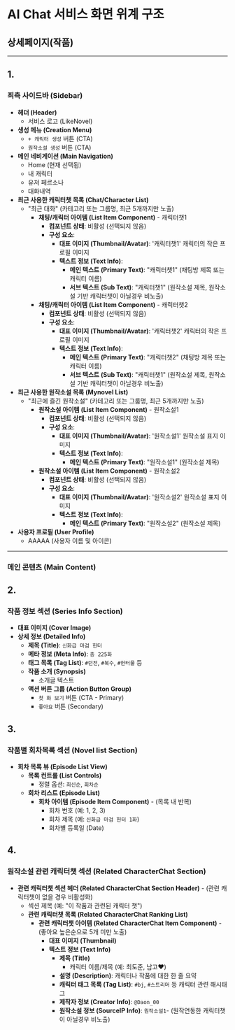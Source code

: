 # AI Chat 서비스 화면 위계 구조

##  상세페이지(작품)

---
## 1.
### 죄측 사이드바 (Sidebar)
* **헤더 (Header)**
    * 서비스 로고 (LikeNovel)
* **생성 메뉴 (Creation Menu)**
    * `+ 캐릭터 생성` 버튼 (CTA)
    * `원작소설 생성` 버튼 (CTA)
* **메인 네비게이션 (Main Navigation)**
    * Home (현재 선택됨)
    * 내 캐릭터
    * 유저 페르소나
    * 대화내역
* **최근 사용한 캐릭터챗 목록 (Chat/Character List)**
    * "최근 대화" (카테고리 또는 그룹명, 최근 5개까지만 노출)
        * **채팅/캐릭터 아이템 (List Item Component)** - 캐릭터챗1
            * **컴포넌트 상태**: 비활성 (선택되지 않음)
            * **구성 요소**:
                * **대표 이미지 (Thumbnail/Avatar)**: '캐릭터챗1' 캐릭터의 작은 프로필 이미지
                * **텍스트 정보 (Text Info)**:
                    * **메인 텍스트 (Primary Text)**: "캐릭터챗1" (채팅방 제목 또는 캐릭터 이름)
                    * **서브 텍스트 (Sub Text)**: "캐릭터챗1" (원작소설 제목, 원작소설 기반 캐릭터챗이 아닐경우 비노출)                    
        * **채팅/캐릭터 아이템 (List Item Component)** - 캐릭터챗2
            * **컴포넌트 상태**: 비활성 (선택되지 않음)
            * **구성 요소**:
                * **대표 이미지 (Thumbnail/Avatar)**: '캐릭터챗2' 캐릭터의 작은 프로필 이미지
                * **텍스트 정보 (Text Info)**:
                    * **메인 텍스트 (Primary Text)**: "캐릭터챗2" (채팅방 제목 또는 캐릭터 이름)
                    * **서브 텍스트 (Sub Text)**: "캐릭터챗1" (원작소설 제목, 원작소설 기반 캐릭터챗이 아닐경우 비노출)                    
* **최근 사용한 원작소설 목록 (Mynovel List)**
    * "최근에 즐긴 원작소설" (카테고리 또는 그룹명, 최근 5개까지만 노출)
        * **원작소설 아이템 (List Item Component)** - 원작소설1
            * **컴포넌트 상태**: 비활성 (선택되지 않음)
            * **구성 요소**:
                * **대표 이미지 (Thumbnail/Avatar)**: '원작소설1' 원작소설 표지 이미지
                * **텍스트 정보 (Text Info)**:
                    * **메인 텍스트 (Primary Text)**: "원작소설1" (원작소설 제목)
        * **원작소설 아이템 (List Item Component)** - 원작소설2
            * **컴포넌트 상태**: 비활성 (선택되지 않음)
            * **구성 요소**:
                * **대표 이미지 (Thumbnail/Avatar)**: '원작소설2' 원작소설 표지 이미지
                * **텍스트 정보 (Text Info)**:
                    * **메인 텍스트 (Primary Text)**: "원작소설2" (원작소설 제목)
* **사용자 프로필 (User Profile)**
    * AAAAA (사용자 이름 및 아이콘)

---

### 메인 콘텐츠 (Main Content)

## 2.
### 작품 정보 섹션 (Series Info Section)

* **대표 이미지 (Cover Image)**
* **상세 정보 (Detailed Info)**
    * **제목 (Title)**: `신화급 마검 헌터`
    * **메타 정보 (Meta Info)**: `총 225화`
    * **태그 목록 (Tag List)**: `#던전`, `#복수`, `#헌터물` 등
    * **작품 소개 (Synopsis)**
        * 소개글 텍스트
    * **액션 버튼 그룹 (Action Button Group)**
        * `첫 화 보기` 버튼 (CTA - Primary)
        * `좋아요` 버튼 (Secondary)

## 3.  
### 작품별 회차목록 섹션 (Novel list Section)
* **회차 목록 뷰 (Episode List View)**
    * **목록 컨트롤 (List Controls)**
        * 정렬 옵션: `최신순`, `회차순`
    * **회차 리스트 (Episode List)**
        * **회차 아이템 (Episode Item Component)** - (목록 내 반복)
            * 회차 번호 (예: 1, 2, 3)
            * 회차 제목 (예: `신화급 마검 헌터 1화`)
            * 회차별 등록일 (Date)
## 4.                  
### 원작소설 관련 캐릭터챗 섹션 (Related CharacterChat Section)
* **관련 캐릭터챗 섹션 헤더 (Related CharacterChat Section Header)** - (관련 캐릭터챗이 없을 경우 비활성화)
    * 섹션 제목 (예: "이 작품과 관련된 캐릭터 챗")
    * **관련 캐릭터챗 목록 (Related CharacterChat Ranking List)**
        * **관련 캐릭터챗 아이템 (Related CharacterChat Item Component)** - (좋아요 높은순으로 5개 미만 노출)
            * **대표 이미지 (Thumbnail)**
            * **텍스트 정보 (Text Info)**
                * **제목 (Title)**
                    * 캐릭터 이름/제목 (예: 최도준, 남고❤️)
                * **설명 (Description)**: 캐릭터나 작품에 대한 한 줄 요약
                * **캐릭터 태그 목록 (Tag List)**: `#bj`, `#스트리머` 등 캐릭터 관련 해시태그
                * **제작자 정보 (Creator Info)**: `@Daon_00`
                * **원작소설 정보 (SourceIP Info)**: `원작소설1`- (원작연동한 캐릭터챗이 아닐경우 비노출)  